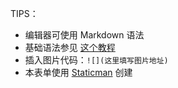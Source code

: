 TIPS：
- 编辑器可使用 Markdown 语法
- 基础语法参见 [这个教程](https://www.gitbook.com/book/yimu/markdown/details)
- 插入图片代码：`![](这里填写图片地址)`
- 本表单使用 [Staticman](https://staticman.net/) 创建
